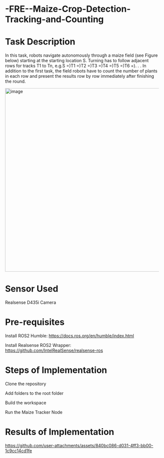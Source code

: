 # -FRE--Maize-Crop-Detection-Tracking-and-Counting
# Task Description
In this task, robots navigate autonomously through a maize field (see Figure below) starting at the starting location S. Turning has to follow adjacent rows for tracks T1 to Tn, e.g.S =)T1 =)T2 =)T3 =)T4 =)T5 =)T6 =). . . In addition to the first task, the field robots have to count the number of plants in each row and present the results row by row immediately after finishing the round.

<img width="600" height="600" alt="image" src="https://github.com/user-attachments/assets/b82767b5-af75-4065-8443-f3beb99a8842" />

# Sensor Used
Realsense D435i Camera

# Pre-requisites
Install ROS2 Humble: https://docs.ros.org/en/humble/index.html

Install Realsense ROS2 Wrapper: https://github.com/IntelRealSense/realsense-ros

# Steps of Implementation
Clone the repository

Add folders to the root folder

Build the workspace

Run the Maize Tracker Node

# Results of Implementation


https://github.com/user-attachments/assets/840bc086-d031-4ff3-bb00-1c9cc14cd1fe




